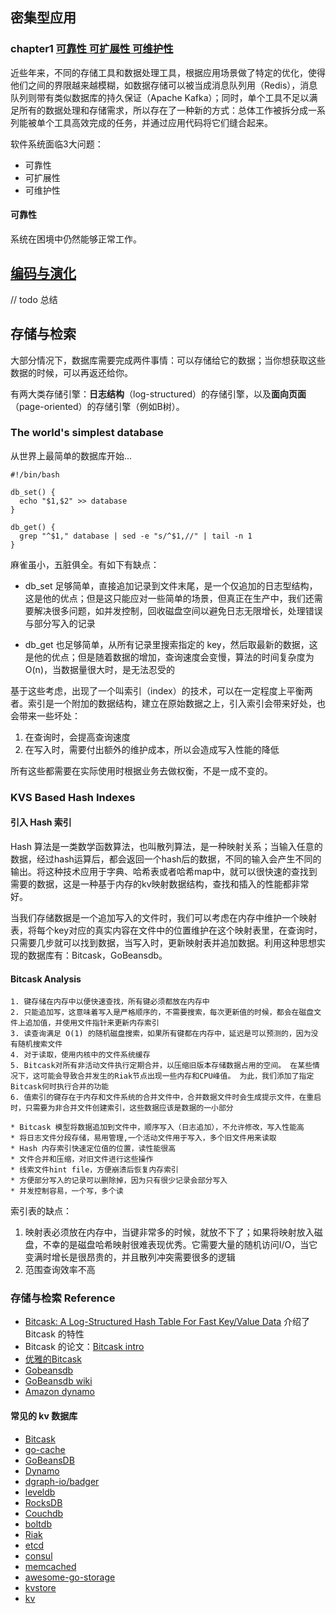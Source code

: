 

## 密集型应用

### chapter1 [可靠性 可扩展性 可维护性](https://github.com/Vonng/ddia/blob/master/ch1.md)

近些年来，不同的存储工具和数据处理工具，根据应用场景做了特定的优化，使得他们之间的界限越来越模糊，如数据存储可以被当成消息队列用（Redis），消息队列则带有类似数据库的持久保证（Apache Kafka）；同时，单个工具不足以满足所有的数据处理和存储需求，所以存在了一种新的方式：总体工作被拆分成一系列能被单个工具高效完成的任务，并通过应用代码将它们缝合起来。

软件系统面临3大问题：

- 可靠性
- 可扩展性
- 可维护性

#### 可靠性

系统在困境中仍然能够正常工作。


## [编码与演化](https://vonng.gitbooks.io/ddia-cn/content/ch4.html)

// todo 总结

## 存储与检索

大部分情况下，数据库需要完成两件事情：可以存储给它的数据；当你想获取这些数据的时候，可以再返还给你。

有两大类存储引擎：**日志结构**（log-structured）的存储引擎，以及**面向页面**（page-oriented）的存储引擎（例如B树）。

### The world's simplest database

从世界上最简单的数据库开始...

```shell
#!/bin/bash

db_set() {
  echo "$1,$2" >> database
}

db_get() {
  grep "^$1," database | sed -e "s/^$1,//" | tail -n 1
}
```

麻雀虽小，五脏俱全。有如下有缺点：

- db_set 足够简单，直接追加记录到文件末尾，是一个仅追加的日志型结构，这是他的优点；但是这只能应对一些简单的场景，但真正在生产中，我们还需要解决很多问题，如并发控制，回收磁盘空间以避免日志无限增长，处理错误与部分写入的记录

- db_get 也足够简单，从所有记录里搜索指定的 key，然后取最新的数据，这是他的优点；但是随着数据的增加，查询速度会变慢，算法的时间复杂度为 O(n)，当数据量很大时，是无法忍受的

基于这些考虑，出现了一个叫索引（index）的技术，可以在一定程度上平衡两者。索引是一个附加的数据结构，建立在原始数据之上，引入索引会带来好处，也会带来一些坏处：

1. 在查询时，会提高查询速度
2. 在写入时，需要付出额外的维护成本，所以会造成写入性能的降低

所有这些都需要在实际使用时根据业务去做权衡，不是一成不变的。

### KVS Based Hash Indexes

#### 引入 Hash 索引

Hash 算法是一类数学函数算法，也叫散列算法，是一种映射关系；当输入任意的数据，经过hash运算后，都会返回一个hash后的数据，不同的输入会产生不同的输出。将这种技术应用于字典、哈希表或者哈希map中，就可以很快速的查找到需要的数据，这是一种基于内存的kv映射数据结构，查找和插入的性能都非常好。

当我们存储数据是一个追加写入的文件时，我们可以考虑在内存中维护一个映射表，将每个key对应的真实内容在文件中的位置维护在这个映射表里，在查询时，只需要几步就可以找到数据，当写入时，更新映射表并追加数据。利用这种思想实现的数据库有：Bitcask，GoBeansdb。

#### Bitcask Analysis

```
1. 键存储在内存中以便快速查找，所有键必须都放在内存中
2. 只能追加写，这意味着写入是严格顺序的，不需要搜索，每次更新值的时候，都会在磁盘文件上追加值，并使用文件指针来更新内存索引
3. 读查询满足 O(1) 的随机磁盘搜索，如果所有键都在内存中，延迟是可以预测的，因为没有随机搜索文件
4. 对于读取，使用内核中的文件系统缓存
5. Bitcask对所有非活动文件执行定期合并，以压缩旧版本存储数据占用的空间。 在某些情况下，这可能会导致合并发生的Riak节点出现一些内存和CPU峰值。 为此，我们添加了指定Bitcask何时执行合并的功能
6. 值索引的键存在于内存和文件系统的合并文件中，合并数据文件时会生成提示文件，在重启时，只需要为非合并文件创建索引，这些数据应该是数据的一小部分

* Bitcask 模型将数据追加到文件中，顺序写入（日志追加），不允许修改，写入性能高
* 将日志文件分段存储，易用管理,一个活动文件用于写入，多个旧文件用来读取
* Hash 内存索引快速定位值的位置，读性能很高
* 文件合并和压缩，对旧文件进行这些操作
* 线索文件hint file，方便崩溃后恢复内存索引
* 方便部分写入的记录可以删除掉，因为只有很少记录会部分写入
* 并发控制容易，一个写，多个读
```

索引表的缺点：

1. 映射表必须放在内存中，当键非常多的时候，就放不下了；如果将映射放入磁盘，不幸的是磁盘哈希映射很难表现优秀。它需要大量的随机访问I/O，当它变满时增长是很昂贵的，并且散列冲突需要很多的逻辑
2. 范围查询效率不高

### 存储与检索 Reference

- [Bitcask: A Log-Structured Hash Table For Fast Key/Value Data](http://highscalability.com/blog/2011/1/10/riaks-bitcask-a-log-structured-hash-table-for-fast-keyvalue.html)   介绍了 Bitcask 的特性
- Bitcask 的论文：[Bitcask intro](https://github.com/basho/bitcask/blob/develop/doc/bitcask-intro.pdf)
- [优雅的Bitcask](https://my.oschina.net/doctor2014/blog/411029)
- [Gobeansdb](https://github.com/douban/gobeansdb)
- [GoBeansdb wiki](http://sunisdown.me/gobeansdb-jia-gou-she-ji.html)
- [Amazon dynamo](https://www.allthingsdistributed.com/files/amazon-dynamo-sosp2007.pdf)

#### 常见的 kv 数据库

- [Bitcask]()
- [go-cache](https://github.com/patrickmn/go-cache)
- [GoBeansDB]()
- [Dynamo]()
- [dgraph-io/badger](https://github.com/dgraph-io/badger)
- [leveldb]()
- [RocksDB]()
- [Couchdb]()
- [boltdb](https://github.com/boltdb/bolt)
- [Riak]()
- [etcd](https://github.com/etcd-io/etcd)
- [consul](https://github.com/hashicorp/consul)
- [memcached](https://memcached.org/)
- [awesome-go-storage](https://github.com/gostor/awesome-go-storage)
- [kvstore](https://github.com/igorsobreira/kvstore)
- [kv](https://godoc.org/modernc.org/kv)
